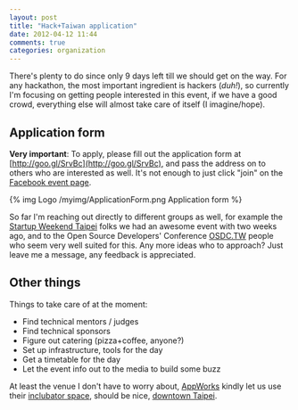 ```yaml
---
layout: post
title: "Hack+Taiwan application"
date: 2012-04-12 11:44
comments: true
categories: organization
---
```

There's plenty to do since only 9 days left till we should get on the way. For any hackathon, the most important ingredient is hackers (*duh!*), so currently I'm focusing on getting people interested in this event, if we have a good crowd, everything else will almost take care of itself (I imagine/hope).

## Application form

**Very important**: To apply, please fill out the application form at [http://goo.gl/SrvBc](http://goo.gl/SrvBc), and pass the address on to others who are interested as well. It's not enough to just click "join" on the [Facebook event page](https://www.facebook.com/events/382147041825676/).

{% img Logo /myimg/ApplicationForm.png Application form %}

So far I'm reaching out directly to different groups as well, for example the [Startup Weekend Taipei](http://taipei.startupweekend.org) folks we had an awesome event with two weeks ago, and to the Open Source Developers' Conference [OSDC.TW](http://osdc.tw/) people who seem very well suited for this. Any more ideas who to approach? Just leave me a message, any feedback is appreciated.

## Other things

Things to take care of at the moment:

* Find technical mentors / judges
* Find technical sponsors
* Figure out catering (pizza+coffee, anyone?)
* Set up infrastructure, tools for the day
* Get a timetable for the day
* Let the event info out to the media to build some buzz

At least the venue I don't have to worry about, [AppWorks](http://appworks.tw) kindly let us use their [inclubator space](http://appworks.tw/incubator/), should be nice, [downtown Taipei](http://maps.google.com/maps/place?cid=1815435503043542231).